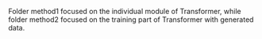 Folder method1 focused on the individual module of Transformer, while folder method2 focused on the training part of Transformer with generated data.
